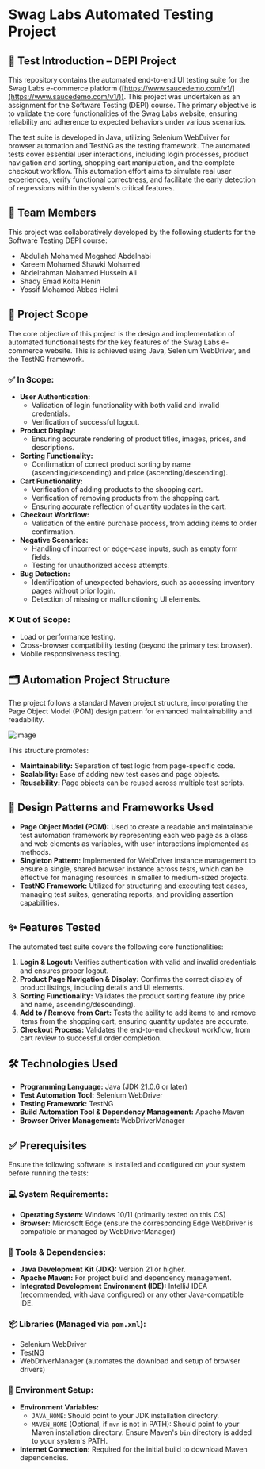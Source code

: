 # Swag Labs Automated Testing Project

## 📜 Test Introduction – DEPI Project

This repository contains the automated end-to-end UI testing suite for the Swag Labs e-commerce platform ([https://www.saucedemo.com/v1/](https://www.saucedemo.com/v1/)). This project was undertaken as an assignment for the Software Testing (DEPI) course. The primary objective is to validate the core functionalities of the Swag Labs website, ensuring reliability and adherence to expected behaviors under various scenarios.

The test suite is developed in Java, utilizing Selenium WebDriver for browser automation and TestNG as the testing framework. The automated tests cover essential user interactions, including login processes, product navigation and sorting, shopping cart manipulation, and the complete checkout workflow. This automation effort aims to simulate real user experiences, verify functional correctness, and facilitate the early detection of regressions within the system's critical features.

## 👥 Team Members

This project was collaboratively developed by the following students for the Software Testing DEPI course:

* Abdullah Mohamed Megahed Abdelnabi
* Kareem Mohamed Shawki Mohamed
* Abdelrahman Mohamed Hussein Ali
* Shady Emad Kolta Henin
* Yossif Mohamed Abbas Helmi

## 📌 Project Scope

The core objective of this project is the design and implementation of automated functional tests for the key features of the Swag Labs e-commerce website. This is achieved using Java, Selenium WebDriver, and the TestNG framework.

### ✅ In Scope:

* **User Authentication:**
    * Validation of login functionality with both valid and invalid credentials.
    * Verification of successful logout.
* **Product Display:**
    * Ensuring accurate rendering of product titles, images, prices, and descriptions.
* **Sorting Functionality:**
    * Confirmation of correct product sorting by name (ascending/descending) and price (ascending/descending).
* **Cart Functionality:**
    * Verification of adding products to the shopping cart.
    * Verification of removing products from the shopping cart.
    * Ensuring accurate reflection of quantity updates in the cart.
* **Checkout Workflow:**
    * Validation of the entire purchase process, from adding items to order confirmation.
* **Negative Scenarios:**
    * Handling of incorrect or edge-case inputs, such as empty form fields.
    * Testing for unauthorized access attempts.
* **Bug Detection:**
    * Identification of unexpected behaviors, such as accessing inventory pages without prior login.
    * Detection of missing or malfunctioning UI elements.

### ❌ Out of Scope:

* Load or performance testing.
* Cross-browser compatibility testing (beyond the primary test browser).
* Mobile responsiveness testing.

## 🗂️ Automation Project Structure

The project follows a standard Maven project structure, incorporating the Page Object Model (POM) design pattern for enhanced maintainability and readability.

![image](https://github.com/user-attachments/assets/965620ec-2ef5-4db8-b2aa-3ab2ec88df0c)


This structure promotes:

* **Maintainability:** Separation of test logic from page-specific code.
* **Scalability:** Ease of adding new test cases and page objects.
* **Reusability:** Page objects can be reused across multiple test scripts.

## 🔁 Design Patterns and Frameworks Used

* **Page Object Model (POM):** Used to create a readable and maintainable test automation framework by representing each web page as a class and web elements as variables, with user interactions implemented as methods.
* **Singleton Pattern:** Implemented for WebDriver instance management to ensure a single, shared browser instance across tests, which can be effective for managing resources in smaller to medium-sized projects.
* **TestNG Framework:** Utilized for structuring and executing test cases, managing test suites, generating reports, and providing assertion capabilities.

## ✨ Features Tested

The automated test suite covers the following core functionalities:

1.  **Login & Logout:** Verifies authentication with valid and invalid credentials and ensures proper logout.
2.  **Product Page Navigation & Display:** Confirms the correct display of product listings, including details and UI elements.
3.  **Sorting Functionality:** Validates the product sorting feature (by price and name, ascending/descending).
4.  **Add to / Remove from Cart:** Tests the ability to add items to and remove items from the shopping cart, ensuring quantity updates are accurate.
5.  **Checkout Process:** Validates the end-to-end checkout workflow, from cart review to successful order completion.

## 🛠️ Technologies Used

* **Programming Language:** Java (JDK 21.0.6 or later)
* **Test Automation Tool:** Selenium WebDriver
* **Testing Framework:** TestNG
* **Build Automation Tool & Dependency Management:** Apache Maven
* **Browser Driver Management:** WebDriverManager

## ✅ Prerequisites

Ensure the following software is installed and configured on your system before running the tests:

### 💻 System Requirements:

* **Operating System:** Windows 10/11 (primarily tested on this OS)
* **Browser:** Microsoft Edge (ensure the corresponding Edge WebDriver is compatible or managed by WebDriverManager)

### 🔧 Tools & Dependencies:

* **Java Development Kit (JDK):** Version 21 or higher.
* **Apache Maven:** For project build and dependency management.
* **Integrated Development Environment (IDE):** IntelliJ IDEA (recommended, with Java configured) or any other Java-compatible IDE.

### 📦 Libraries (Managed via `pom.xml`):

* Selenium WebDriver
* TestNG
* WebDriverManager (automates the download and setup of browser drivers)

### 🔐 Environment Setup:

* **Environment Variables:**
    * `JAVA_HOME`: Should point to your JDK installation directory.
    * `MAVEN_HOME` (Optional, if `mvn` is not in PATH): Should point to your Maven installation directory. Ensure Maven's `bin` directory is added to your system's PATH.
* **Internet Connection:** Required for the initial build to download Maven dependencies.
